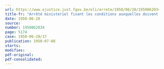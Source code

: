 ```yaml
---
url: https://www.ejustice.just.fgov.be/eli/arrete/1950/06/20/1950062034/justel
title-fr: "Arrêté ministériel fixant les conditions auxquelles doivent satisfaire les appareils à pipeter utilisés pour déterminer la teneur en matière grasse du lait entier"
date: 1950-06-20
source:
number: 1950062034
page: 5174
case: 1950-06-20/37
publication: 1950-07-08
starts:
modifies:
pdf-original:
pdf-consolidated:
---
```


